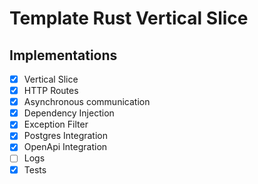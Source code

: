 # Template Rust Vertical Slice

## Implementations

- [x] Vertical Slice
- [x] HTTP Routes
- [x] Asynchronous communication
- [x] Dependency Injection
- [x] Exception Filter
- [x] Postgres Integration
- [x] OpenApi Integration
- [ ] Logs
- [x] Tests
